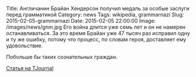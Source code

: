 Title: Англичанин Брайан Хендерсон получил медаль за особые заслуги перед грамматикой
Category: news
Tags: wikipedia, grammarnazi
Slug: 2015-02-05-grammarnazi
Date: 2015-02-05 22:00:00 
Image: /images/news/gnm.jpg
Его война длится уже семь лет и он не намерен останавливаться. За это время Брайан уже 47 тысяч раз исправил одну и ту же ошибку, потому что процесс, по словам героя, доставляет ему удовольствие.

Побольше бы таких сознательных граждан.

[Статья на TJournal](http://tjournal.ru/paper/wikimaniac)